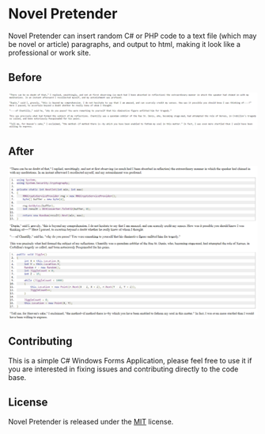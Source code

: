 # Novel Pretender

Novel Pretender can insert random C# or PHP code to a text file (which may be novel or article) paragraphs, and output to html, making it look like a professional or work site.

## Before

![Before](Example/Before.png)

## After

![After](Example/After.png)

## Contributing

This is a simple C# Windows Forms Application, please feel free to use it if you are interested in fixing issues and contributing directly to the code base.

## License

Novel Pretender is released under the [MIT](LICENSE.txt) license.